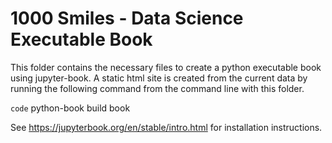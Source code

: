 # 1000 Smiles - Data Science Executable Book

This folder contains the necessary files to create a python executable book using jupyter-book. A static html site is created from the current data by running the following command from the command line with this folder.

`code` python-book build book

See https://jupyterbook.org/en/stable/intro.html for installation instructions.